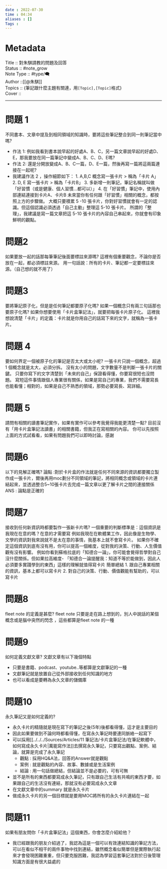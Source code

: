 ```yaml
---
date : 2022-07-30
time : 04:34
aliases : []
Tags : 
---
```

# Metadata
Title :: 對朱騏請教的問題及回答<br>
Status :: #note_grow <br>
Note Type :: #type/🗨️<br>
Author ::[[@朱騏]]<br>
Topics :: {筆記跟什麼主題有關連，用`[Topic],[Topic]`格式}<br>
Cover ::

---

# 問題 1 
不同書本、文章中提及到相同領域的知識時，要將這些筆記整合到同一則筆記當中嗎?
- 作法 1: 例如我看到書本說早起的好處A、B、C，另一篇文章說早起的好處D、E，那我要放在同一篇筆記中變成A、B、C、D、E嗎?
-  作法 2: 還是分開放變成A、B、C一篇，D、E一篇，然後再寫一篇將這兩篇連接在一起呢? 
- 我建議作法 2 ，操作細節如下： 1. A,B,C 概念寫一張卡片 > 稱為「卡片 A」 2. D, E 寫一張卡片 > 稱為「卡片B」 3. 多新增一則筆記，筆記名稱就叫做「好習慣（或是健康、個人習慣...都可以）」 4. 在「好習慣」筆記中，使用內部連結連接到卡片A、卡片B 未來當你有任何跟「好習慣」相關的概念，都按照上方的步驟做。 大概只要積累 5 -10 張卡片，你對好習慣就會有一定的認識。但這個認識必須透過「自己主動」整理這 5-10 張卡片。 所謂的「整理」，我建議是寫一篇文章把這 5-10 張卡片的內容自己串起來，你就會有印象鮮明的觀點。
# 問題2 
如果要放一起的話那每筆筆記後面要標註來源嗎? 
這裡有個重要觀念，不論你是否放在一起，都必須標註來源。 用一句話說：所有的卡片、筆記都一定要標註來源。（自己想的就不用了） 
# 問題3 
要將筆記原子化，但是是任何筆記都要原子化嗎?
如果一個概念只有兩三句話那也要原子化嗎? 如果你想要使用「卡片盒筆記法」，就要把每張卡片原子化。 這裡我想說清楚「卡片」的定義：卡片就是你用自己的話寫下來的文字，就稱為一張卡片。
# 問題 4 
要如何界定一個被原子化的筆記是否太大或太小呢?
一張卡片只說一個概念，超過 1 個概念就是太大，必須分拆。 沒有太小的問題，文字數量不是判斷一張卡片的關鍵。 只要你寫下的文字清楚到「未來的自己」保證看得懂，你要寫很短也沒問題。 寫短這件事情跟個人專業很有關係，如果是寫自己的專業，我們不需要寫長也能看懂；相對的，如果是自己不熟悉的領域，那勢必要寫長、寫詳細。 
# 問題 5
請問有相關的讀書筆記實作，如果有實作可以參考我覺得我能更清楚一點?
目前沒有「用卡片盒筆記法讀書」的相關書籍，但我正在寫相關的內容。 你可以先按照上面的方式試看看，如果有問題我們可以即時討論，感謝
# 問題6
以下的見解正確嗎?
論點 :對於卡片盒的作法就是任何不同來源的資訊都要獨立製作成一張卡片，爾後再用moc劃分不同領域的筆記，將相同概念或領域的卡片連結起來，並透過整合5~10張卡片去完成一篇文章以更了解卡片之間的連接關係 
ANS : 論點是正確的
# 問題7
接收到任何新資訊時都要製作一張新卡片嗎?
一個重要的判斷標準是：這個資訊是我現在在意的嗎？在意的才需要寫 例如我現在在軟體業工作，因此像是生物學、文學的資訊對我來說就不是太在意的事情，我基本上就不會寫卡片。 如果你不確定這個資訊到底有沒有用，你可以提高一個維度，從對我的決策、行動、人生價值觀有沒有影響。 例如你看到蘇格拉底的「知德合一論」，你可能會覺得哲學對自己沒什麼關係。但如果拉高維度- 「知德合一論提醒我：知道不等於能做到，因此人必須要多實踐學到的東西」這樣的理解就值得寫卡片 簡單總結 1. 跟自己專業相關的資訊，基本上都可以寫卡片 2. 對自己的決策、行動、價值觀能有幫助的，可以寫卡片
# 問題8
fleet note 的定義是甚麼?
fleet note 只要是走在路上想到的，別人中說話的某個概念或是腦中突然的閃念 ，這些都算是fleet note 的一種
# 問題9
如何定義文獻文章?
文獻文章有以下幾個特點
- 只要是書籍、podcast、youtube..等都算是文獻筆記的一種
- 文獻筆記就是放置自己從外部接收到任何知識的地方
- 也可以看成是要轉為永久文章的儲備庫
# 問題10
永久筆記又是如何定義的?
- 永久卡片的精隨就是現在寫下的筆記之後(5年)後都看得懂，這才是主要目的
- 因此如果要做到不論何時都看得懂，在寫永久筆記時要連同脈絡一起寫下
- 可以採用[[../../../Sources/Articles/11 筆記法/卡片盒筆記法/在筆記軟體中，如何寫成永久卡片|萬能寫作法]]去撰寫永久筆記，只要寫出觀點、案例、結論，就算是完成了永久筆記
	- 觀點 : 採用HQ&A法，回答的Answer就是觀點
	- 案例 : 就是觀點的內容、故事、數據或是生活案例
	- 結論 : 用一句話做總結，但結論並不是必要的，可有可無
- 並不是所有的東西都要寫成永久筆記，只有跟自己生活有共鳴的東西才要，如果跟自己的生活沒有連結，那就沒有必要寫成永久文章
- 在文獻文章中的summary 就是永久卡片
- 做成永久卡片的另一個目標就是要用MOC將所有的永久卡片連結在一起

# 問題11
如果有朋友問你「卡片盒筆記法」這個東西，你會怎麼介紹給他？
- 我已經跟我的朋友介紹過了，我認為這是一個可以有效連結知識的筆記方法，可以在看似不相干的兩件事物中找到連結，雖然概念看似簡單但是實際執行起來才會發現困難重重，但只要克服困難，我認為學習這套筆記法對於日後管理知識方面是有很大益處的


